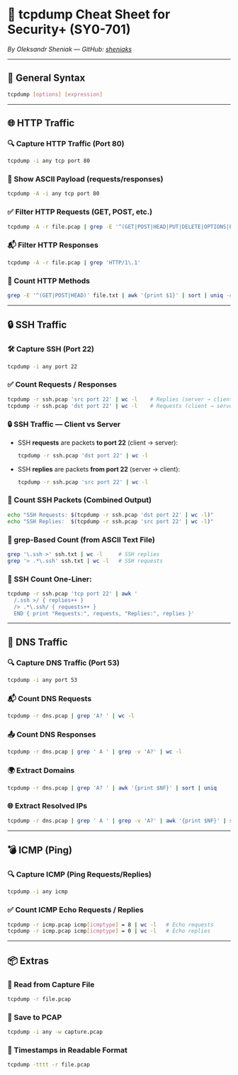 # 📡 tcpdump Cheat Sheet for Security+ (SY0-701)

_By Oleksandr Sheniak — GitHub: [sheniaks](https://github.com/sheniaks)_

---

## 🔧 General Syntax
```bash
tcpdump [options] [expression]
```

---

## 🌐 HTTP Traffic

### 🔍 Capture HTTP Traffic (Port 80)
```bash
tcpdump -i any tcp port 80
```

### 📄 Show ASCII Payload (requests/responses)
```bash
tcpdump -A -i any tcp port 80
```

### ✅ Filter HTTP Requests (GET, POST, etc.)
```bash
tcpdump -A -r file.pcap | grep -E '^(GET|POST|HEAD|PUT|DELETE|OPTIONS|PATCH) '
```

### 📬 Filter HTTP Responses
```bash
tcpdump -A -r file.pcap | grep 'HTTP/1\.1'
```

### 🔢 Count HTTP Methods
```bash
grep -E '^(GET|POST|HEAD)' file.txt | awk '{print $1}' | sort | uniq -c
```

---

## 🔒 SSH Traffic

### 🛠️ Capture SSH (Port 22)
```bash
tcpdump -i any port 22
```

### ✅ Count Requests / Responses
```bash
tcpdump -r ssh.pcap 'src port 22' | wc -l    # Replies (server → client)
tcpdump -r ssh.pcap 'dst port 22' | wc -l    # Requests (client → server)
```

### 🔒 SSH Traffic — Client vs Server

- SSH **requests** are packets **to port 22** (client → server):
  ```bash
  tcpdump -r ssh.pcap 'dst port 22' | wc -l
  ```

- SSH **replies** are packets **from port 22** (server → client):
  ```bash
  tcpdump -r ssh.pcap 'src port 22' | wc -l
  ```

### 🧮 Count SSH Packets (Combined Output)
```bash
echo "SSH Requests: $(tcpdump -r ssh.pcap 'dst port 22' | wc -l)"
echo "SSH Replies:  $(tcpdump -r ssh.pcap 'src port 22' | wc -l)"
```

### 📝 grep-Based Count (from ASCII Text File)
```bash
grep '\.ssh >' ssh.txt | wc -l     # SSH replies
grep '> .*\.ssh' ssh.txt | wc -l   # SSH requests
```

### 🧠 SSH Count One-Liner:
```bash
tcpdump -r ssh.pcap 'tcp port 22' | awk '
  /.ssh >/ { replies++ }
  /> .*\.ssh/ { requests++ }
  END { print "Requests:", requests, "Replies:", replies }'
```

---

## 📨 DNS Traffic

### 🔍 Capture DNS Traffic (Port 53)
```bash
tcpdump -i any port 53
```

### 📬 Count DNS Requests
```bash
tcpdump -r dns.pcap | grep 'A? ' | wc -l
```

### 📤 Count DNS Responses
```bash
tcpdump -r dns.pcap | grep ' A ' | grep -v 'A?' | wc -l
```

### 🌍 Extract Domains
```bash
tcpdump -r dns.pcap | grep 'A? ' | awk '{print $NF}' | sort | uniq
```

### 🌐 Extract Resolved IPs
```bash
tcpdump -r dns.pcap | grep ' A ' | grep -v 'A?' | awk '{print $NF}' | sort | uniq
```

---

## 💣 ICMP (Ping)

### 🔍 Capture ICMP (Ping Requests/Replies)
```bash
tcpdump -i any icmp
```

### ✅ Count ICMP Echo Requests / Replies
```bash
tcpdump -r icmp.pcap icmp[icmptype] = 8 | wc -l   # Echo requests
tcpdump -r icmp.pcap icmp[icmptype] = 0 | wc -l   # Echo replies
```

---

## 📦 Extras

### 🧾 Read from Capture File
```bash
tcpdump -r file.pcap
```

### 💾 Save to PCAP
```bash
tcpdump -i any -w capture.pcap
```

### 📜 Timestamps in Readable Format
```bash
tcpdump -tttt -r file.pcap
```
